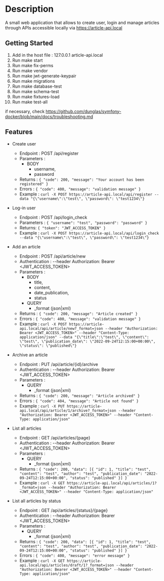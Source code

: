 # Description

A small web application that allows to create user, login and manage articles through APIs accessible locally via https://article-api.local

## Getting Started

1. Add in the host file : 127.0.0.1 article-api.local
2. Run make start
3. Run make fix-perms
4. Run make vendor
5. Run make jwt-generate-keypair
6. Run make migrations
7. Run make database-test
8. Run make schema-test
9. Run make fixtures-load
10. Run make test-all

if necessary, check https://github.com/dunglas/symfony-docker/blob/main/docs/troubleshooting.md

## Features

* Create user
    - Endpoint : POST /api/register
    - Parameters : 
        - BODY
            - username,
            - password
    - Returns : ``` { "code": 200, "message": "Your account has been registered" } ```
    - Errors : ``` { "code": 400, "message": "validation message" } ```
    - Example : ``` curl -X POST https://article-api.local/api/register --data "{\"username\":\"test\", \"password\": \"test1234\"} ```

* Log-in user
    - Endpoint : POST /api/login_check
    - Parameters : ``` { "username": "test", "password": "password" } ```
    - Returns: ``` { "token": "JWT_ACCESS_TOKEN" } ```
    - Example : ``` curl -X POST https://article-api.local/api/login_check --data "{\"username\":\"test\", \"password\": \"test1234\"} ```

* Add an article
    - Endpoint : POST /api/article/new
    - Authentication : --header Authorization: Bearer <JWT_ACCESS_TOKEN>
    - Parameters : 
        - BODY
            - title, 
            - content, 
            - date_publication, 
            - status
        - QUERY
            - _format (json|xml)
    - Returns : ``` { "code": 200, "message": "Article created" } ```
    - Errors : ``` { "code": 400, "message": "validation message" } ```
    - Example : ``` curl -X POST https://article-api.local/api/article/new?_format=json --header "Authorization: Bearer <JWT_ACCESS_TOKEN>" --header "Content-Type: application/json" --data "{\"title\":\"test\", \"content\": \"test\", \"publication_date\": \"2022-09-24T12:15:00+00:00\", \"status\": \"published\"} ```

* Archive an article
    - Endpoint : PUT /api/article/{id}/archive
    - Authentication : --header Authorization: Bearer <JWT_ACCESS_TOKEN>
    - Parameters :
        - QUERY
            - _format (json|xml)
    - Returns : ``` { "code": 200, "message": "Article archived" } ```
    - Errors : ``` { "code": 404, "message": "Article not found" } ```
    - Example : ``` curl -X PUT https://article-api.local/api/article/1/archive?_format=json --header "Authorization: Bearer <JWT_ACCESS_TOKEN>" --header "Content-Type: application/json" ```

* List all articles
    - Endpoint : GET /api/articles/{page}
    - Authentication : --header Authorization: Bearer <JWT_ACCESS_TOKEN>
    - Parameters :
        - QUERY
            - _format (json|xml)
    - Returns : ``` { "code": 200, "data": [{ "id": 1, "title": "test", "content": "test", "author": "test", "publication_date": "2022-09-24T12:15:00+00:00", "status": "published" }] } ```
    - Example : ``` curl -X GET https://article-api.local/api/articles/1?_format=json --header "Authorization: Bearer <JWT_ACCESS_TOKEN>" --header "Content-Type: application/json" ```

* List all articles by status
    - Endpoint : GET /api/articles/{status}/{page}
    - Authentication : --header Authorization: Bearer <JWT_ACCESS_TOKEN>
    - Parameters :
        - QUERY
            - _format (json|xml)
    - Returns : ``` { "code": 200, "data": [{ "id": 1, "title": "test", "content": "test", "author": "test", "publication_date": "2022-09-24T12:15:00+00:00", "status": "published" }] } ```
    - Errors : ``` { "code": 400, "message": "error message" } ```
    - Example : ``` curl -X GET https://article-api.local/api/articles/draft/1?_format=json --header "Authorization: Bearer <JWT_ACCESS_TOKEN>" --header "Content-Type: application/json" ```